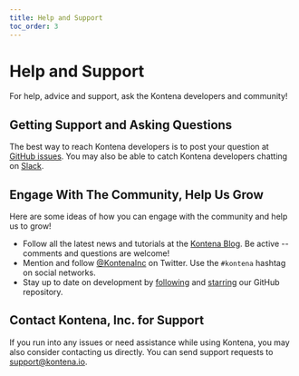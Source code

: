 ```yaml
---
title: Help and Support
toc_order: 3
---
```


# Help and Support

For help, advice and support, ask the Kontena developers and community!

## Getting Support and Asking Questions

The best way to reach Kontena developers is to post your question at [GitHub issues](https://github.com/kontena/kontena/issues). You may also be able to catch Kontena developers chatting on [Slack](https://slack.kontena.io/).

## Engage With The Community, Help Us Grow

Here are some ideas of how you can engage with the community and help us to grow!

* Follow all the latest news and tutorials at the [Kontena Blog](http://blog.kontena.io). Be active -- comments and questions are welcome!
* Mention and follow [@KontenaInc](https://twitter.com/KontenaInc) on Twitter. Use the `#kontena` hashtag on social networks.
* Stay up to date on development by [following](https://github.com/kontena/kontena/watchers) and [starring](https://github.com/kontena/kontena/stargazers) our GitHub repository.

## Contact Kontena, Inc. for Support

If you run into any issues or need assistance while using Kontena, you may also consider contacting us directly. You can send support requests to <support@kontena.io>.

